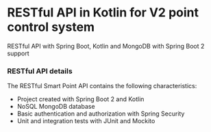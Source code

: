 # RESTful API in Kotlin for V2 point control system
RESTful API with Spring Boot, Kotlin and MongoDB with Spring Boot 2 support
### RESTful API details
The RESTful Smart Point API contains the following characteristics:
* Project created with Spring Boot 2 and Kotlin
* NoSQL MongoDB database
* Basic authentication and authorization with Spring Security
* Unit and integration tests with JUnit and Mockito
